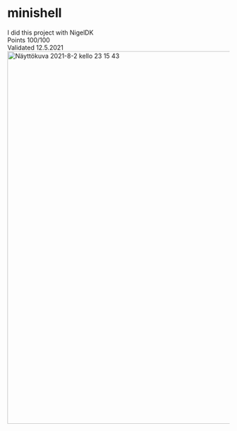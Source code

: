 # minishell
I did this project with NigelDK\
Points 100/100\
Validated 12.5.2021\
<img width="845" alt="Näyttökuva 2021-8-2 kello 23 15 43" src="https://user-images.githubusercontent.com/74473334/127924893-616ec281-e7a5-4628-b5d3-aaafbcf96b80.png">
